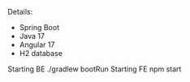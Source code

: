 Details:
* Spring Boot
* Java 17
* Angular 17
* H2 database

Starting BE ./gradlew bootRun
Starting FE npm start
